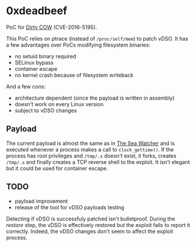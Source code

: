# 0xdeadbeef

PoC for [Dirty COW](http://dirtycow.ninja/) (CVE-2016-5195).

This PoC relies on ptrace (instead of `/proc/self/mem`) to patch vDSO. It has a
few advantages over PoCs modifying filesystem binaries:

- no setuid binary required
- SELinux bypass
- container escape
- no kernel crash because of filesystem writeback

And a few cons:

- architecture dependent (since the payload is written in assembly)
- doesn't work on every Linux version
- subject to vDSO changes


## Payload

The current payload is almost the same as in
[The Sea Watcher](https://github.com/scumjr/the-sea-watcher) and is executed
whenever a process makes a call to `clock_gettime()`. If the process has root
privileges and `/tmp/.x` doesn't exist, it forks, creates `/tmp/.x` and finally
creates a TCP reverse shell to the exploit. It isn't elegant but it could be
used for container escape.


## TODO

- payload improvement
- release of the tool for vDSO payloads testing

Detecting if vDSO is successfuly patched isn't bulletproof. During the *restore*
step, the vDSO is effectively restored but the exploit fails to report it
correctly. Indeed, the vDSO changes don't seem to affect the exploit process.
